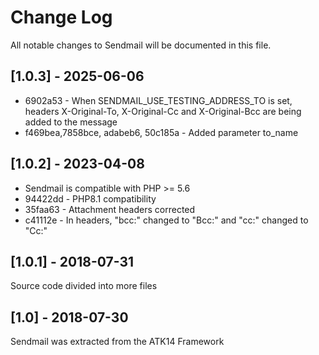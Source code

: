 # Change Log

All notable changes to Sendmail will be documented in this file.

## [1.0.3] - 2025-06-06

* 6902a53 - When SENDMAIL_USE_TESTING_ADDRESS_TO is set, headers X-Original-To, X-Original-Cc and X-Original-Bcc are being added to the message
* f469bea,7858bce, adabeb6, 50c185a - Added parameter to_name

## [1.0.2] - 2023-04-08

* Sendmail is compatible with PHP >= 5.6
* 94422dd - PHP8.1 compatibility
* 35faa63 - Attachment headers corrected
* c41112e - In headers, "bcc:" changed to "Bcc:" and "cc:" changed to "Cc:"

## [1.0.1] - 2018-07-31

Source code divided into more files

## [1.0] - 2018-07-30

Sendmail was extracted from the ATK14 Framework
